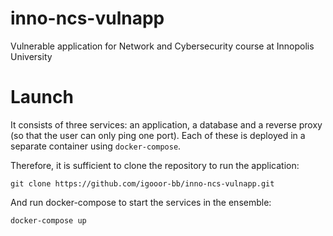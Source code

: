 # inno-ncs-vulnapp
Vulnerable application for Network and Cybersecurity course at Innopolis University

# Launch

It consists of three services: an application, a database and a reverse proxy (so that the user can only ping one port). Each of these is deployed in a separate container using `docker-compose`.

Therefore, it is sufficient to clone the repository to run the application:

```
git clone https://github.com/igooor-bb/inno-ncs-vulnapp.git
```

And run docker-compose to start the services in the ensemble:

```
docker-compose up
```
